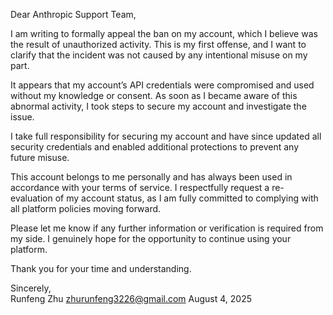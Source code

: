 Dear Anthropic Support Team,

I am writing to formally appeal the ban on my account, which I believe was the result of unauthorized activity. This is my first offense, and I want to clarify that the incident was not caused by any intentional misuse on my part.

It appears that my account’s API credentials were compromised and used without my knowledge or consent. As soon as I became aware of this abnormal activity, I took steps to secure my account and investigate the issue.

I take full responsibility for securing my account and have since updated all security credentials and enabled additional protections to prevent any future misuse.

This account belongs to me personally and has always been used in accordance with your terms of service. I respectfully request a re-evaluation of my account status, as I am fully committed to complying with all platform policies moving forward.

Please let me know if any further information or verification is required from my side. I genuinely hope for the opportunity to continue using your platform.

Thank you for your time and understanding.

Sincerely,  
Runfeng Zhu
zhurunfeng3226@gmail.com
August 4, 2025